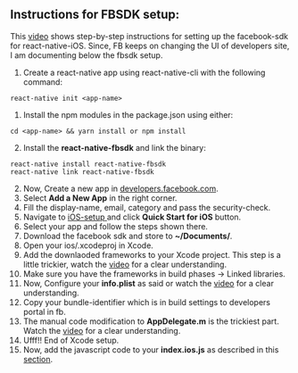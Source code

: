 ## Instructions for FBSDK setup:
This [video](https://www.youtube.com/watch?v=rAXVKapP5cM&t=441s) shows step-by-step instructions for setting up the facebook-sdk for react-native-iOS. Since, FB keeps on changing the UI of developers site, I am documenting below the fbsdk setup.



1. Create a react-native app using react-native-cli with the following command:
```
react-native init <app-name>
```
  1. Install the npm modules in the package.json using either:
  ```
  cd <app-name> && yarn install or npm install
  ```
  2. Install the **react-native-fbsdk** and link the binary:
  ```
  react-native install react-native-fbsdk
  react-native link react-native-fbsdk  
  ```
2. Now, Create a new app in [developers.facebook.com](https://developers.facebook.com/).
  1. Select **Add a New App** in the right corner.
  2. Fill the display-name, email, category and pass the security-check.
3. Navigate to [iOS-setup ](https://developers.facebook.com/docs/ios/getting-started/) and click **Quick Start for iOS** button.
  1. Select your app and follow the steps shown there.
  2. Download the facebook sdk and store to **~/Documents/**.
  3. Open your ios/<app-name>.xcodeproj in Xcode.
  4. Add the downlaoded frameworks to your Xcode project. This step is a little trickier, watch the [video](https://youtu.be/rAXVKapP5cM?t=4m17s) for a clear understanding.
  5. Make sure you have the frameworks in build phases -> Linked libraries.
  6. Now, Configure your **info.plist** as said or watch the [video](https://youtu.be/rAXVKapP5cM?t=6m10s) for a clear understanding.
  7. Copy your bundle-identifier which is in build settings to developers portal in fb.
  8. The manual code modification to **AppDelegate.m** is the trickiest part. Watch the [video](https://youtu.be/rAXVKapP5cM?t=6m27s) for a clear understanding.
  9. Ufff!! End of Xcode setup.
4. Now, add the javascript code to  your **index.ios.js** as described in this [section](https://github.com/lakshmantgld/react-native-fbsdk-example#facebook-component-in-react-native).
